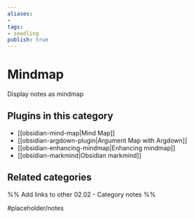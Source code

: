 ```yaml
---
aliases:
- 
tags: 
- seedling 
publish: true
---
```



# Mindmap

Display notes as mindmap

## Plugins in this category

- [[obsidian-mind-map|Mind Map]]
- [[obsidian-argdown-plugin|Argument Map with Argdown]]
- [[obsidian-enhancing-mindmap|Enhancing mindmap]]
- [[obsidian-markmind|Obsidian markmind]]

## Related categories

%% Add links to other 02.02 - Category notes %%

#placeholder/notes